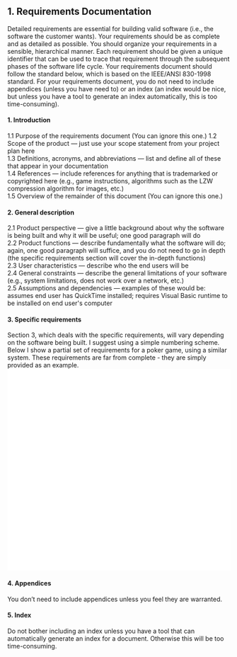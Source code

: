 <h2>1. Requirements Documentation</h2>
Detailed requirements are essential for building valid software (i.e., the software the customer wants). Your requirements should be as complete and as detailed as possible. You should organize your requirements in a sensible, hierarchical manner. Each requirement should be given a unique identifier that can be used to trace that requirement through the subsequent phases of the software life cycle. Your requirements document should follow the standard below, which is based on the IEEE/ANSI 830-1998 standard. For your requirements document, you do not need to include appendices (unless you have need to) or an index (an index would be nice, but unless you have a tool to generate an index automatically, this is too time-consuming).
<h4>1. Introduction</h4>
1.1 Purpose of the requirements document (You can ignore this one.)
1.2 Scope of the product — just use your scope statement from your project plan here<br>
1.3 Definitions, acronyms, and abbreviations — list and define all of these that appear in your documentation<br>
1.4 References — include references for anything that is trademarked or copyrighted here (e.g., game instructions, algorithms such as the LZW compression algorithm for images, etc.)<br>
1.5 Overview of the remainder of this document (You can ignore this one.)<br>
<h4>2. General description</h4>
2.1 Product perspective — give a little background about why the software is being built and why it will be useful; one good paragraph will do<br>
2.2 Product functions — describe fundamentally what the software will do; again, one good paragraph will suffice, and you do not need to go in depth (the specific requirements section will cover the in-depth functions)<br>
2.3 User characteristics — describe who the end users will be<br>
2.4 General constraints — describe the general limitations of your software (e.g., system limitations, does not work over a network, etc.)<br>
2.5 Assumptions and dependencies — examples of these would be: assumes end user has QuickTime installed; requires Visual Basic runtime to be installed on end user's computer<br>
<h4>3. Specific requirements</h4>
Section 3, which deals with the specific requirements, will vary depending on the software being built. I suggest using a simple numbering scheme. Below I show a partial set of requirements for a poker game, using a similar system. These requirements are far from complete - they are simply provided as an example.<br>
<div style = "background-color:#ffffff; color:#ffffff; padding: 15px; text-align: center;">
<h5>Playing Cards</h5>
1.0.0 The game should use a standard deck of 52 playing cards, with no jokers.<br>
1.1.0 User should be allowed to choose the design used for the card backs from 2 provided designs.<br>
1.1.1 Solid blue design should be provided.<br>
1.1.2 Red thatched design should be provided.<br>
1.2.0 Each non-face card should display the appropriate numerical value.<br>
1.3.0 Each non-face card should display the appropriate number of suit symbols.<br>
<h5>Game types</h5>
2.0.0 User should be allowed to choose the type of poker game they wish to play.<br>
2.1.0 The game should allow the user to play 5-card draw, according to standard rules.<br>
2.2.0 The game should allow the user to play 7-card stud, according to standard rules.<br>2.2.0 The game should allow the user to play 7-card stud, according to standard rules.<br>
</div>
<h4>4. Appendices</h4>
You don’t need to include appendices unless you feel they are warranted.<br>
<h4>5. Index</h4>
Do not bother including an index unless you have a tool that can automatically generate an index for a document. Otherwise this will be too time-consuming.